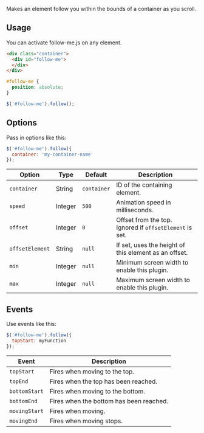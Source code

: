 Makes an element follow you within the bounds of a container as you scroll.

## Usage
You can activate follow-me.js on any element.

```html
<div class="container">
  <div id="follow-me">
  </div>
</div>
```

```css
#follow-me {
  position: absolute;
}
```

```javascript
$('#follow-me').follow();
```

## Options
Pass in options like this:

```javascript
$('#follow-me').follow({
  container: 'my-container-name'
});
```

| Option          | Type    | Default     | Description                                             |
|-----------------|---------|-------------|---------------------------------------------------------|
| `container`     | String  | `container` | ID of the containing element.                           |
| `speed`         | Integer | `500`       | Animation speed in milliseconds.                        |
| `offset`        | Integer | `0`         | Offset from the top. Ignored if `offsetElement` is set. |
| `offsetElement` | String  | `null`      | If set, uses the height of this element as an offset.   |
| `min`           | Integer | `null`      | Minimum screen width to enable this plugin.             |
| `max`           | Integer | `null`      | Maximum screen width to enable this plugin.             |


## Events
Use events like this:

```javascript
$('#follow-me').follow({
  topStart: myFunction
});
```

| Event         | Description                             |
|---------------|-----------------------------------------|
| `topStart`    | Fires when moving to the top.           |
| `topEnd`      | Fires when the top has been reached.    |
| `bottomStart` | Fires when moving to the bottom.        |
| `bottomEnd`   | Fires when the bottom has been reached. |
| `movingStart` | Fires when moving.                      |
| `movingEnd`   | Fires when moving stops.                |
